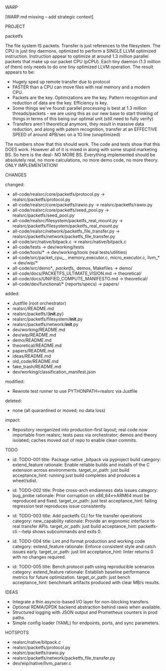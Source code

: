 WARP

[WARP.md missing – add strategic context]

PROJECT

packetfs

The file system IS packets. Transfer is just references to the filesystem. The CPU is just tiny daemons, optimized to perform a SINGLE LLVM optimized instruction. Instruction appear to optimize at around 1.3 million parallel packets that make
up our packet CPU (pCPU). Each tiny daemon (1.3 million of them) only needs to do one tiny optimized LLVM operation. The result appears to be:

- Hugely sped up remote transfer due to protocol
- FASTER than a CPU can move files with real memory and a modern CPU.
- Packets are the key. Optimizations are the key. Pattern recognition and reduction of data are the key. Efficiency is key.
- Some things we've found: parallel processing is best at 1.3 million threads/packets - we are using this as our new base to start thinking of things in terms of this being our optimal unit (still need to fully verify)
- Transfers aren't theoretical anymore, they result in massive data reduction, and along with patern recognition, transfer at an EFFECTIVE SPEED of around 4PB/sec on a 1G line (unoptimized)

The numbers show that this should work. The code and tests show that this DOES work. However all of it is mixed in along with some stupid marketing BS. So here is the deal- NO MORE BS. Everything implemented should be
absolutely real, no more calculations, no more demo code, no more theory. ONLY IMPLEMENTATION!

CHANGES

changed:
- all-code/realsrc/core/packetfs/protocol.py -> realsrc/packetfs/protocol.py
- all-code/realsrc/core/packetfs/rawio.py -> realsrc/packetfs/rawio.py
- all-code/realsrc/core/packetfs/seed_pool.py -> realsrc/packetfs/seed_pool.py
- all-code/realsrc/filesystem/packetfs_real_mount.py -> realsrc/packetfs/filesystem/packetfs_real_mount.py
- all-code/realsrc/network/packetfs_file_transfer.py -> realsrc/packetfs/network/packetfs_file_transfer.py
- all-code/src/native/bitpack.c -> realsrc/native/bitpack.c
- all-code/tests -> dev/working/tests
- all-code/tools/* -> dev/working/tools (real tests/utilities)
- all-code/src/packet_cpu_*.*, memory_executor.c, micro_executor.c, llvm_* -> dev/wip/*
- all-code/src/demo*.*, packetfs_* demos, Makefiles -> demo/
- all-code/docs/PACKETFS_ULTIMATE_VISION.md -> theoretical/
- all-code/docs/UNIFIED_COMPUTE_MANIFESTO.md -> theoretical/
- all-code/dev/functional/* (reports/specs) -> papers/

added:
- Justfile (root orchestrator)
- realsrc/README.md
- realsrc/packetfs/{__init__.py}
- realsrc/packetfs/filesystem/__init__.py
- realsrc/packetfs/network/__init__.py
- dev/working/README.md
- dev/wip/README.md
- demo/README.md
- theoretical/README.md
- papers/README.md
- ideas/README.md
- old_code/README.md
- fake_trash/README.md
- dev/working/classification_manifest.json

modified:
- Rewrote test runner to use PYTHONPATH=realsrc via Justfile

deleted:
- none (all quarantined or moved; no data loss)

impact:
- Repository reorganized into production-first layout; real code now importable from realsrc; tests pass via orchestrator; demos and theory isolated; caches moved out of repo to enable clean commits.

TODO

- id: TODO-001
  title: Package native _bitpack via pyproject build
  category: extend_feature
  rationale: Enable reliable builds and installs of the C extension across environments.
  target_or_path: just build
  acceptance_hint: running just build completes and produces a wheel/sdist.

- id: TODO-002
  title: Probe cross-arch endianness data issues
  category: bug_probe
  rationale: Prior corruption on x86_64↔ARM64 must be reproduced and fixed.
  target_or_path: just test
  acceptance_hint: failing regression test reproduces issue consistently.

- id: TODO-003
  title: Add packetfs CLI for file transfer operations
  category: new_capability
  rationale: Provide an ergonomic interface to real transfer APIs.
  target_or_path: just build
  acceptance_hint: packetfs-cli --help shows subcommands and exits 0.

- id: TODO-004
  title: Lint and format production and working code
  category: extend_feature
  rationale: Enforce consistent style and catch issues early.
  target_or_path: just lint
  acceptance_hint: linter returns 0 with no changes required.

- id: TODO-005
  title: Bench protocol path using reproducible scenarios
  category: extend_feature
  rationale: Establish baseline performance metrics for future optimization.
  target_or_path: just bench
  acceptance_hint: benchmark artifacts produced with clear MB/s results.

IDEAS

- Integrate a thin asyncio-based I/O layer for non-blocking transfers.
- Optional RDMA/DPDK backend abstraction behind rawio when available.
- Structured logging with JSON output and Prometheus counters in prod paths.
- Simple config loader (YAML) for endpoints, ports, and sync parameters.

HOTSPOTS

- realsrc/native/bitpack.c
- realsrc/packetfs/protocol.py
- realsrc/packetfs/rawio.py
- realsrc/packetfs/network/packetfs_file_transfer.py
- dev/wip/native/llvm_parser.c

